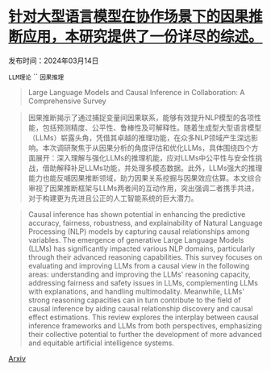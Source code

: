 # [针对大型语言模型在协作场景下的因果推断应用，本研究提供了一份详尽的综述。](https://arxiv.org/abs/2403.09606)

发布时间：2024年03月14日

`LLM理论` `` `因果推理`

> Large Language Models and Causal Inference in Collaboration: A Comprehensive Survey

> 因果推断揭示了通过捕捉变量间因果联系，能够有效提升NLP模型的各项性能，包括预测精度、公平性、鲁棒性及可解释性。随着生成型大型语言模型（LLMs）崭露头角，凭借其卓越的推理功能，在众多NLP领域产生深远影响。本次调研聚焦于从因果分析的角度评估和优化LLMs，具体围绕四个方面展开：深入理解与强化LLMs的推理机能，应对LLMs中公平性与安全性挑战，借助解释补足LLMs功能，并处理多模态数据。此外，LLMs强大的推理能力也能反哺因果推断领域，助力因果关系挖掘与因果效应估算。本文综合审视了因果推断框架与LLMs两者间的互动作用，突出强调二者携手共进，对于构建更为先进且公正的人工智能系统的巨大潜力。

> Causal inference has shown potential in enhancing the predictive accuracy, fairness, robustness, and explainability of Natural Language Processing (NLP) models by capturing causal relationships among variables. The emergence of generative Large Language Models (LLMs) has significantly impacted various NLP domains, particularly through their advanced reasoning capabilities. This survey focuses on evaluating and improving LLMs from a causal view in the following areas: understanding and improving the LLMs' reasoning capacity, addressing fairness and safety issues in LLMs, complementing LLMs with explanations, and handling multimodality. Meanwhile, LLMs' strong reasoning capacities can in turn contribute to the field of causal inference by aiding causal relationship discovery and causal effect estimations. This review explores the interplay between causal inference frameworks and LLMs from both perspectives, emphasizing their collective potential to further the development of more advanced and equitable artificial intelligence systems.

[Arxiv](https://arxiv.org/abs/2403.09606)